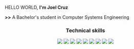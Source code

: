 HELLO WORLD, **I'm Joel Cruz**

**>>** A Bachelor's student in Computer Systems Engineering

<h3 align="center">Technical skills</h3>

<p align="center">
  <img src = "https://img.shields.io/badge/-Python-3776ab?logo=Python&logoColor=fff">
  <img src = "https://img.shields.io/badge/-Html5-e34f26?logo=html5&logoColor=fff">
  <img src = "https://img.shields.io/badge/-Css3-1572b6?logo=css3&logoColor=fff"> 
  <img src = "https://img.shields.io/badge/-JavaScript-f7df1e?logo=JavaScript&logoColor=fff">
  <img src = "https://img.shields.io/badge/-MySQL-4479a1?logo=MySQL&logoColor=fff">
  <img src = "https://img.shields.io/badge/-Git-f05032?logo=Git&logoColor=fff">
  <img src = "https://img.shields.io/badge/-Sass-cc6699?logo=Sass&logoColor=fff">
  <img src = "https://img.shields.io/badge/-TypeScript-3178c6?logo=TypeScript&logoColor=fff">
  <img src = "https://img.shields.io/badge/-Figma-f24e1e?logo=Figma&logoColor=fff">
</p>
